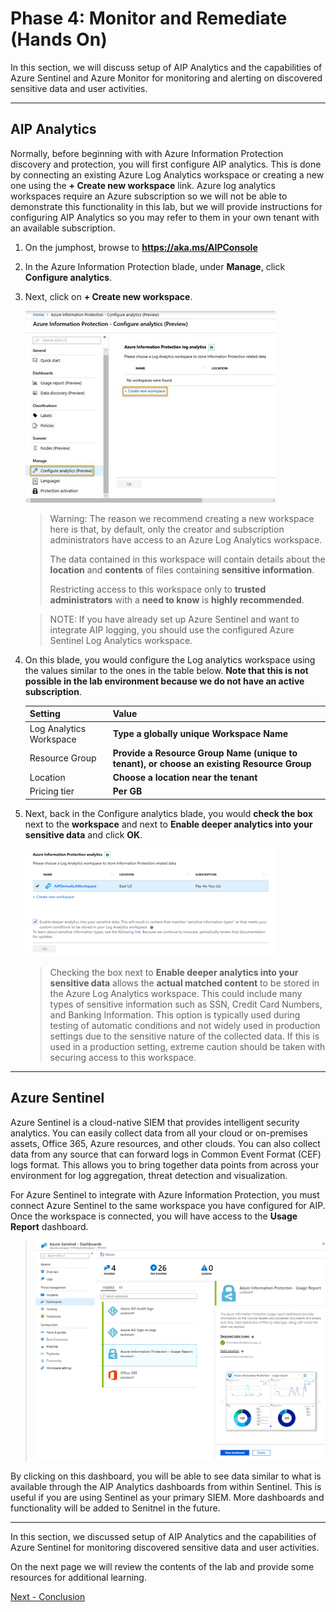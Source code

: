 <page title="Monitor and Remediate (Hands On)" />

# Phase 4: Monitor and Remediate (Hands On)

In this section, we will discuss setup of AIP Analytics and the capabilities of Azure Sentinel and Azure Monitor for monitoring and alerting on discovered sensitive data and user activities.

---
## AIP Analytics 

Normally, before beginning with with Azure Information Protection discovery and protection, you will first configure AIP analytics.  This is done by connecting an existing Azure Log Analytics workspace or creating a new one using the **+ Create new workspace** link. Azure log analytics workspaces require an Azure subscription so we will not be able to demonstrate this functionality in this lab, but we will provide instructions for configuring AIP Analytics so you may refer to them in your own tenant with an available subscription.

1. On the jumphost, browse to **https://aka.ms/AIPConsole**

1. In the Azure Information Protection blade, under **Manage**, click **Configure analytics**.

1. Next, click on **+ Create new workspace**.

	![qu68gqfd.jpg](./media/qu68gqfd.jpg)

	> Warning: The reason we recommend creating a new workspace here is that, by default, only the creator and subscription administrators have access to an Azure Log Analytics workspace.  
	>
	> The data contained in this workspace will contain details about the **location** and **contents** of files containing **sensitive information**. 
	>
	> Restricting access to this workspace only to **trusted administrators** with a **need to know** is **highly recommended**.

	>NOTE: If you have already set up Azure Sentinel and want to integrate AIP logging, you should use the configured Azure Sentinel Log Analytics workspace.

1. On this blade, you would configure the Log analytics workspace using the values similar to the ones in the table below. **Note that this is not possible in the lab environment because we do not have an active subscription**.

	<table>
	<thead>
	<tr>
	<th>Setting</th>
	<th>Value</th>
	</tr>
	</thead>
	<tbody>
	<tr>
	<td>Log Analytics Workspace</td>
	<td><strong>Type a globally unique Workspace Name</strong></td>
	</tr>
	<tr>
	<td>Resource Group</td>
	<td><strong>Provide a Resource Group Name (unique to tenant), or choose an existing Resource Group</strong></td>
	</tr>
	<tr>
	<td>Location</td>
	<td><strong>Choose a location near the tenant</strong></td>
	</tr>
	<tr>
	<td>Pricing tier</td>
	<td><strong>Per GB</strong></td>
	</tr>
	</tbody>
	</table>

2. Next, back in the Configure analytics blade, you would **check the box** next to the **workspace** and next to **Enable deeper analytics into your sensitive data** and click **OK**.

	![1547437013585](./media/aipanalytics.png) 

	>  Checking the box next to **Enable deeper analytics into your sensitive data** allows the **actual matched content** to be stored in the Azure Log Analytics workspace.  This could include many types of sensitive information such as SSN, Credit Card Numbers, and Banking Information.  This option is typically used during testing of automatic conditions and not widely used in production settings due to the sensitive nature of the collected data.  If this is used in a production setting, extreme caution should be taken with securing access to this workspace.

---
## Azure Sentinel

Azure Sentinel is a cloud-native SIEM that provides intelligent security analytics. You can easily collect data from all your cloud or on-premises assets, Office 365, Azure resources, and other clouds.  You can also collect data from any source that can forward logs in Common Event Format (CEF) logs format. This allows you to bring together data points from across your environment for log aggregation, threat detection and visualization.

For Azure Sentinel to integrate with Azure Information Protection, you must connect Azure Sentinel to the same workspace you have configured for AIP.  Once the workspace is connected, you will have access to the **Usage Report** dashboard.

>![](./media/SentinelDashboard.png)

By clicking on this dashboard, you will be able to see data similar to what is available through the AIP Analytics dashboards from within Sentinel.  This is useful if you are using Sentinel as your primary SIEM. More dashboards and functionality will be added to Senitnel in the future.

---
In this section, we discussed setup of AIP Analytics and the capabilities of Azure Sentinel for monitoring discovered sensitive data and user activities.

On the next page we will review the contents of the lab and provide some resources for additional learning.

[Next - Conclusion](conclusion.md)